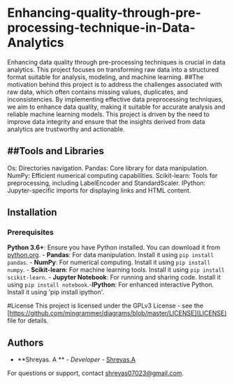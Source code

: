 # Enhancing-quality-through-pre-processing-technique-in-Data-Analytics
Enhancing data quality through pre-processing techniques is crucial in data analytics. This project focuses on transforming raw data into a structured format suitable for analysis, modeling, and machine learning.
##The motivation behind this project is to address the challenges associated with raw data, which often contains missing values, duplicates, and inconsistencies. By implementing effective data preprocessing techniques, we aim to enhance data quality, making it suitable for accurate analysis and reliable machine learning models. This project is driven by the need to improve data integrity and ensure that the insights derived from data analytics are trustworthy and actionable.

##Tools and Libraries
---------------------
Os: Directories  navigation.
Pandas: Core library for data manipulation.
NumPy: Efficient numerical computing capabilities.
Scikit-learn: Tools for preprocessing, including LabelEncoder and StandardScaler.
IPython: Jupyter-specific imports for displaying links and HTML content.

## Installation
### Prerequisites
**Python 3.6+**: Ensure you have Python installed. You can download it from [python.org](https://www.python.org/). - **Pandas**: For data manipulation. Install it using `pip install pandas`. - **NumPy**: For numerical computing. Install it using `pip install numpy`. - **Scikit-learn**: For machine learning tools. Install it using `pip install scikit-learn`. - **Jupyter Notebook**: For running and sharing code. Install it using `pip install notebook`.-**IPython**: For enhanced interactive Python. Install it using 'pip install ipython'.

#License This project is licensed under the GPLv3 License - see the [https://github.com/mingrammer/diagrams/blob/master/LICENSE](LICENSE) file for details.
## Authors
- **Shreyas. A ** - *Developer* - [Shreyas.A](https://github.com/shr23-collab)

For questions or support, contact [shreyas07023@gmail.com](mailto:shreyas07023@gmail.com).
